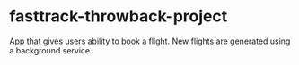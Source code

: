 # fasttrack-throwback-project
App that gives users ability to book a flight. New flights are generated using a background service. 
